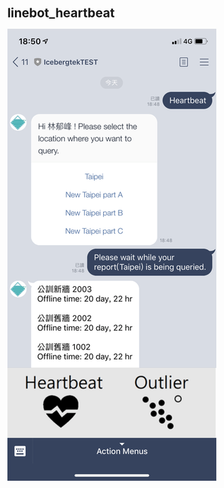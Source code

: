 # linebot_heartbeat
![image](https://github.com/gtra389/linebot_heartbeat/blob/master/IMG/IMG_2585.JPG)
